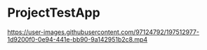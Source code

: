 # ProjectTestApp


https://user-images.githubusercontent.com/97124792/197512977-1d9200f0-0e94-441e-bb90-9a142951b2c8.mp4

